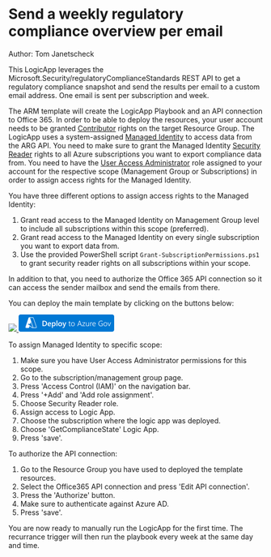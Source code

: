 # Send a weekly regulatory compliance overview per email
Author: Tom Janetscheck

This LogicApp leverages the Microsoft.Security/regulatoryComplianceStandards REST API to get a regulatory compliance snapshot and send the results per email to a custom email address. One email is sent per subscription and week.

The ARM template will create the LogicApp Playbook and an API connection to Office 365. In order to be able to deploy the resources, your user account needs to be granted [Contributor](https://docs.microsoft.com/en-us/azure/role-based-access-control/built-in-roles#contributor) rights on the target Resource Group. The LogicApp uses a system-assigned [Managed Identity](https://docs.microsoft.com/en-us/azure/active-directory/managed-identities-azure-resources/overview) to access data from the ARG API. You need to make sure to grant the Managed Identity [Security Reader](https://docs.microsoft.com/en-us/azure/role-based-access-control/built-in-roles#security-reader) rights to all Azure subscriptions you want to export compliance data from. You need to have the [User Access Administrator](https://docs.microsoft.com/en-us/azure/role-based-access-control/built-in-roles#user-access-administrator) role assigned to your account for the respective scope (Management Group or Subscriptions) in order to assign access rights for the Managed Identity.

You have three different options to assign access rights to the Managed Identity:

1. Grant read access to the Managed Identity on Management Group level to include all subscriptions within this scope (preferred).
2. Grant read access to the Managed Identity on every single subscription you want to export data from.
3. Use the provided PowerShell script `Grant-SubscriptionPermissions.ps1` to grant security reader rights on all subscriptions within your scope.

In addition to that, you need to authorize the Office 365 API connection so it can access the sender mailbox and send the emails from there.

You can deploy the main template by clicking on the buttons below:

<a href="https://portal.azure.com/#create/Microsoft.Template/uri/https%3A%2F%2Fraw.githubusercontent.com%2FAzure%2FAzure-Security-Center%2Fmaster%2FWorkflow%2520automation%2FSend-WeeklyComplianceReport%2Fazuredeploy.json" target="_blank">
    <img src="https://aka.ms/deploytoazurebutton"/>
</a>
<a href="https://portal.azure.us/#create/Microsoft.Template/uri/https%3A%2F%2Fraw.githubusercontent.com%2FAzure%2FAzure-Security-Center%2Fmaster%2FWorkflow%2520automation%2FSend-WeeklyComplianceReport%2Fazuredeploy.json" target="_blank">
<img src="https://raw.githubusercontent.com/Azure/azure-quickstart-templates/master/1-CONTRIBUTION-GUIDE/images/deploytoazuregov.png"/>
</a> 

To assign Managed Identity to specific scope:
1. Make sure you have User Access Administrator permissions for this scope.
2. Go to the subscription/management group page.
3. Press 'Access Control (IAM)' on the navigation bar.
4. Press '+Add' and 'Add role assignment'.
5. Choose Security Reader role.
6. Assign access to Logic App.
7. Choose the subscription where the logic app was deployed.
8. Choose 'GetComplianceState' Logic App.
9. Press 'save'.

To authorize the API connection:
1. Go to the Resource Group you have used to deployed the template resources.
2. Select the Office365 API connection and press 'Edit API connection'.
3. Press the 'Authorize' button.
4. Make sure to authenticate against Azure AD.
5. Press 'save'.

You are now ready to manually run the LogicApp for the first time. The recurrance trigger will then run the playbook every week at the same day and time.
